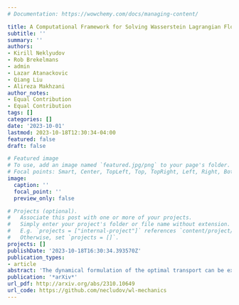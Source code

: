 ```yaml
---
# Documentation: https://wowchemy.com/docs/managing-content/

title: A Computational Framework for Solving Wasserstein Lagrangian Flows
subtitle: ''
summary: ''
authors:
- Kirill Neklyudov
- Rob Brekelmans
- admin
- Lazar Atanackovic
- Qiang Liu
- Alireza Makhzani
author_notes:
- Equal Contribution
- Equal Contribution
tags: []
categories: []
date: '2023-10-01'
lastmod: 2023-10-18T12:30:34-04:00
featured: false
draft: false

# Featured image
# To use, add an image named `featured.jpg/png` to your page's folder.
# Focal points: Smart, Center, TopLeft, Top, TopRight, Left, Right, BottomLeft, Bottom, BottomRight.
image:
  caption: ''
  focal_point: ''
  preview_only: false

# Projects (optional).
#   Associate this post with one or more of your projects.
#   Simply enter your project's folder or file name without extension.
#   E.g. `projects = ["internal-project"]` references `content/project/deep-learning/index.md`.
#   Otherwise, set `projects = []`.
projects: []
publishDate: '2023-10-18T16:30:34.393570Z'
publication_types:
- article
abstract: 'The dynamical formulation of the optimal transport can be extended through various choices of the underlying geometry (kinetic energy), and the regularization of density paths (potential energy). These combinations yield different variational problems (Lagrangians), encompassing many variations of the optimal transport problem such as the Schro¨dinger bridge, unbalanced optimal transport, and optimal transport with physical constraints, among others. In general, the optimal density path is unknown, and solving these variational problems can be computationally challenging. Leveraging the dual formulation of the Lagrangians, we propose a novel deep learning based framework approaching all of these problems from a unified perspective. Our method does not require simulating or backpropagating through the trajectories of the learned dynamics, and does not need access to optimal couplings. We showcase the versatility of the proposed framework by outperforming previous approaches for the single-cell trajectory inference, where incorporating prior knowledge into the dynamics is crucial for correct predictions.'
publication: '*arXiv*'
url_pdf: http://arxiv.org/abs/2310.10649
url_code: https://github.com/necludov/wl-mechanics
---
```

